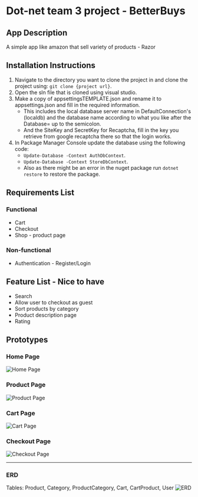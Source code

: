 # Dot-net team 3 project - BetterBuys

## App Description

A simple app like amazon that sell variety of products - Razor

## Installation Instructions

1. Navigate to the directory you want to clone the project in and clone the project using: `git clone {project url}`.
2. Open the sln file that is cloned using visual studio.
3. Make a copy of appsettingsTEMPLATE.json and rename it to appsettings.json and fill in the required information.
    * This includes the local database server name in DefaultConnection's (localdb) and the database name according to what you like after the Database= up to the semicolon.
    * And the SiteKey and SecretKey for Recaptcha, fill in the key you retrieve from google recaptcha there so that the login works.
4. In Package Manager Console update the database using the following code:
    * `Update-Database -Context AuthDbContext`.
    * `Update-Database -Context StoreDbContext`.
    * Also as there might be an error in the nuget package run `dotnet restore` to restore the package.

## Requirements List

### Functional

-   Cart
-   Checkout
-   Shop - product page

### Non-functional

-   Authentication - Register/Login

## Feature List - Nice to have

-   Search
-   Allow user to checkout as guest
-   Sort products by category
-   Product description page
-   Rating

## Prototypes

### Home Page

![Home Page](https://i.imgur.com/PEtOZY2.png)

### Product Page

![Product Page](https://i.imgur.com/urNqetV.png)

### Cart Page

![Cart Page](https://i.imgur.com/VQDiNvr.png)

### Checkout Page

![Checkout Page](https://i.imgur.com/RrEURm2.png)

---

### ERD

Tables: Product, Category, ProductCategory, Cart, CartProduct, User
![ERD](https://i.imgur.com/muO5OJG.png)
